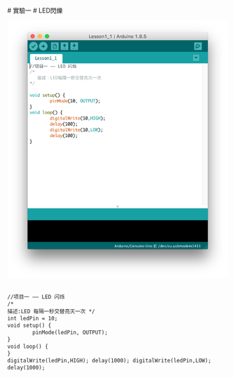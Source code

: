 <conter>
# 實驗一
# LED閃爍
</conter>

![](https://github.com/cow2166/gitbo/blob/master/re/%E8%9E%A2%E5%B9%95%E5%BF%AB%E7%85%A7%202018-04-29%20%E4%B8%8B%E5%8D%882.36.29.png?raw=true)


```

//项目一 —— LED 闪烁 
/* 
描述:LED 每隔一秒交替亮灭一次 */ 
int ledPin = 10;
void setup() {
        pinMode(ledPin, OUTPUT);
}
void loop() {
} 
digitalWrite(ledPin,HIGH); delay(1000); digitalWrite(ledPin,LOW); delay(1000); 

```